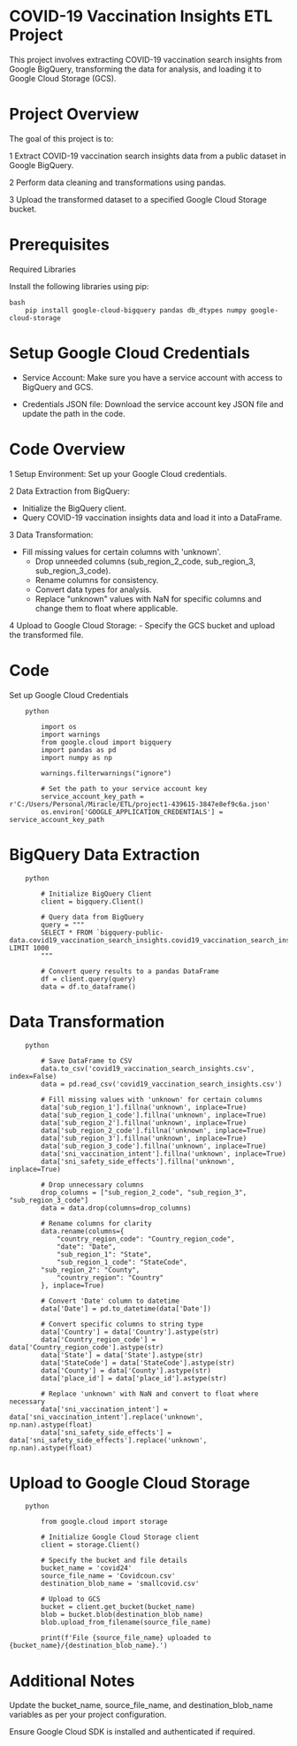 # COVID-19 Vaccination Insights ETL Project
   This project involves extracting COVID-19 vaccination search insights from Google BigQuery, transforming the data for analysis, and loading it to Google Cloud Storage (GCS).

# Project Overview

The goal of this project is to:

   1 Extract COVID-19 vaccination search insights data from a public dataset in Google BigQuery.

   2 Perform data cleaning and transformations using pandas.

   3 Upload the transformed dataset to a specified Google Cloud Storage bucket.

 # Prerequisites

  Required Libraries

   Install the following libraries using pip:

	bash
		pip install google-cloud-bigquery pandas db_dtypes numpy google-cloud-storage

# Setup Google Cloud Credentials

-   Service Account: Make sure you have a service account with access to BigQuery and GCS.
	
-   Credentials JSON file: Download the service account key JSON file and update the path in the code.

# Code Overview

1 Setup Environment: Set up your Google Cloud credentials.

2 Data Extraction from BigQuery:

  -  Initialize the BigQuery client.
  - Query COVID-19 vaccination insights data and load it into a DataFrame.
	
3 Data Transformation:

  - Fill missing values for certain columns with 'unknown'.
	- Drop unneeded columns (sub_region_2_code, sub_region_3, sub_region_3_code).
	- Rename columns for consistency.
	-  Convert data types for analysis.
	- Replace "unknown" values with NaN for specific columns and change them to float where applicable.

4 Upload to Google Cloud Storage:
	- Specify the GCS bucket and upload the transformed file.

# Code

Set up Google Cloud Credentials
		
		python

			import os
			import warnings
			from google.cloud import bigquery
			import pandas as pd
			import numpy as np

			warnings.filterwarnings("ignore")

			# Set the path to your service account key
			service_account_key_path = r'C:/Users/Personal/Miracle/ETL/project1-439615-3847e8ef9c6a.json'
			os.environ['GOOGLE_APPLICATION_CREDENTIALS'] = service_account_key_path

# BigQuery Data Extraction

		python

			# Initialize BigQuery Client
			client = bigquery.Client()

			# Query data from BigQuery
			query = """
			SELECT * FROM `bigquery-public-data.covid19_vaccination_search_insights.covid19_vaccination_search_insights` LIMIT 1000
			"""

			# Convert query results to a pandas DataFrame
			df = client.query(query)
			data = df.to_dataframe()

# Data Transformation
		
		python

			# Save DataFrame to CSV
			data.to_csv('covid19_vaccination_search_insights.csv', index=False)
			data = pd.read_csv('covid19_vaccination_search_insights.csv')

			# Fill missing values with 'unknown' for certain columns
			data['sub_region_1'].fillna('unknown', inplace=True)
			data['sub_region_1_code'].fillna('unknown', inplace=True)
			data['sub_region_2'].fillna('unknown', inplace=True)
			data['sub_region_2_code'].fillna('unknown', inplace=True)
			data['sub_region_3'].fillna('unknown', inplace=True)
			data['sub_region_3_code'].fillna('unknown', inplace=True)
			data['sni_vaccination_intent'].fillna('unknown', inplace=True)
			data['sni_safety_side_effects'].fillna('unknown', inplace=True)

			# Drop unnecessary columns
			drop_columns = ["sub_region_2_code", "sub_region_3", "sub_region_3_code"]
			data = data.drop(columns=drop_columns)

			# Rename columns for clarity
			data.rename(columns={
    			"country_region_code": "Country_region_code",
    			"date": "Date",
    			"sub_region_1": "State",
    			"sub_region_1_code": "StateCode",
   			"sub_region_2": "County",
    			"country_region": "Country"
			}, inplace=True)

			# Convert 'Date' column to datetime
			data['Date'] = pd.to_datetime(data['Date'])

			# Convert specific columns to string type
			data['Country'] = data['Country'].astype(str)
			data['Country_region_code'] = data['Country_region_code'].astype(str)
			data['State'] = data['State'].astype(str)
			data['StateCode'] = data['StateCode'].astype(str)
			data['County'] = data['County'].astype(str)
			data['place_id'] = data['place_id'].astype(str)

			# Replace 'unknown' with NaN and convert to float where necessary
			data['sni_vaccination_intent'] = data['sni_vaccination_intent'].replace('unknown', np.nan).astype(float)
			data['sni_safety_side_effects'] = data['sni_safety_side_effects'].replace('unknown', np.nan).astype(float)


#  Upload to Google Cloud Storage

		python

			from google.cloud import storage

			# Initialize Google Cloud Storage client
			client = storage.Client()

			# Specify the bucket and file details
			bucket_name = 'covid24'
			source_file_name = 'Covidcoun.csv'
			destination_blob_name = 'smallcovid.csv'

			# Upload to GCS
			bucket = client.get_bucket(bucket_name)
			blob = bucket.blob(destination_blob_name)
			blob.upload_from_filename(source_file_name)

			print(f'File {source_file_name} uploaded to {bucket_name}/{destination_blob_name}.')

# Additional Notes

Update the bucket_name, source_file_name, and destination_blob_name variables as per your project configuration.

Ensure Google Cloud SDK is installed and authenticated if required.
